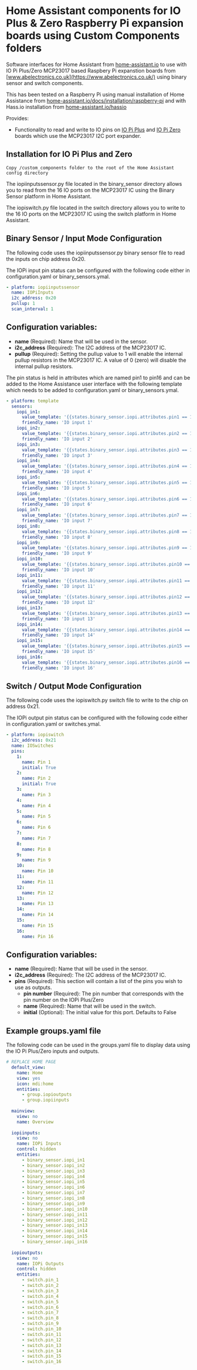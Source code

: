 # Home Assistant components for IO Plus & Zero Raspberry Pi expansion boards using Custom Components folders

Software interfaces for Home Assistant from [home-assistant.io](https://home-assistant.io/) to use with IO Pi Plus/Zero MCP23017 based Raspbery Pi expanstion boards from [www.abelectronics.co.uk](https://www.abelectronics.co.uk/) using binary sensor and switch components.

This has been tested on a Raspberry Pi using manual installation of Home Assistance from [home-assistant.io/docs/installation/raspberry-pi](https://home-assistant.io/docs/installation/raspberry-pi/_) and with Hass.io installation from [home-assistant.io/hassio](https://home-assistant.io/hassio/)


Provides:

- Functionality to read and write to IO pins on [IO Pi Plus](https://www.abelectronics.co.uk/p/54/IO-Pi-Plus) and [IO Pi Zero](https://www.abelectronics.co.uk/p/71/IO-Pi-Zero) boards which use the MCP23017 I2C port expander.

## Installation for IO Pi Plus and Zero

```
Copy /custom_components folder to the root of the Home Assistant config directory
```
The iopiinputssensor.py file located in the binary_sensor directory allows you to read from the 16 IO ports on the MCP23017 IC using the Binary Sensor platform in Home Assistant.

The iopiswitch.py file located in the switch  directory allows you to write to the 16 IO ports on the MCP23017 IC using the switch platform in Home Assistant.


## Binary Sensor / Input Mode Configuration
The following code uses the iopiinputssensor.py binary sensor file to read the inputs on chip address 0x20.

The IOPi input pin status can be configured with the following code either in configuration.yaml or binary_sensors.ymal.

```yaml
- platform: iopiinputssensor
  name: IOPiInputs
  i2c_address: 0x20
  pullup: 1
  scan_interval: 1
```
## Configuration variables:

* **name** (Required): Name that will be used in the sensor.
* **i2c_address** (Required): The I2C address of the MCP23017 IC.
* **pullup** (Required): Setting the pullup value to 1 will enable the internal pullup resistors in the MCP23017 IC. A value of 0 (zero) will disable the internal pullup resistors.

The pin status is held in attributes which are named pin1 to pin16 and can be added to the Home Assistance user interface with the following template which needs to be added to configuration.yaml or binary_sensors.ymal.

```yaml
- platform: template
  sensors:
    iopi_in1:
      value_template: '{{states.binary_sensor.iopi.attributes.pin1 == 1}}'
      friendly_name: 'IO input 1'
    iopi_in2:
      value_template: '{{states.binary_sensor.iopi.attributes.pin2 == 1}}'
      friendly_name: 'IO input 2'  
    iopi_in3:
      value_template: '{{states.binary_sensor.iopi.attributes.pin3 == 1}}'
      friendly_name: 'IO input 3'
    iopi_in4:
      value_template: '{{states.binary_sensor.iopi.attributes.pin4 == 1}}'
      friendly_name: 'IO input 4'
    iopi_in5:
      value_template: '{{states.binary_sensor.iopi.attributes.pin5 == 1}}'
      friendly_name: 'IO input 5'
    iopi_in6:
      value_template: '{{states.binary_sensor.iopi.attributes.pin6 == 1}}'
      friendly_name: 'IO input 6' 
    iopi_in7:
      value_template: '{{states.binary_sensor.iopi.attributes.pin7 == 1}}'
      friendly_name: 'IO input 7'  
    iopi_in8:
      value_template: '{{states.binary_sensor.iopi.attributes.pin8 == 1}}'
      friendly_name: 'IO input 8' 
    iopi_in9:
      value_template: '{{states.binary_sensor.iopi.attributes.pin9 == 1}}'
      friendly_name: 'IO input 9'
    iopi_in10:
      value_template: '{{states.binary_sensor.iopi.attributes.pin10 == 1}}'
      friendly_name: 'IO input 10'  
    iopi_in11:
      value_template: '{{states.binary_sensor.iopi.attributes.pin11 == 1}}'
      friendly_name: 'IO input 11'
    iopi_in12:
      value_template: '{{states.binary_sensor.iopi.attributes.pin12 == 1}}'
      friendly_name: 'IO input 12'
    iopi_in13:
      value_template: '{{states.binary_sensor.iopi.attributes.pin13 == 1}}'
      friendly_name: 'IO input 13'
    iopi_in14:
      value_template: '{{states.binary_sensor.iopi.attributes.pin14 == 1}}'
      friendly_name: 'IO input 14' 
    iopi_in15:
      value_template: '{{states.binary_sensor.iopi.attributes.pin15 == 1}}'
      friendly_name: 'IO input 15'  
    iopi_in16:
      value_template: '{{states.binary_sensor.iopi.attributes.pin16 == 1}}'
      friendly_name: 'IO input 16'

```


## Switch / Output Mode Configuration
The following code uses the iopiswitch.py switch file to write to the chip on address 0x21.

The IOPi output pin status can be configured with the following code either in configuration.yaml or switches.ymal.

```yaml
- platform: iopiswitch
  i2c_address: 0x21
  name: IOSwitches
  pins:
    1:
      name: Pin 1
      initial: True
    2:
      name: Pin 2
      initial: True
    3:
      name: Pin 3
    4:
      name: Pin 4 
    5:
      name: Pin 5
    6:
      name: Pin 6
    7:
      name: Pin 7
    8:
      name: Pin 8
    9:
      name: Pin 9
    10:
      name: Pin 10
    11:
      name: Pin 11
    12:
      name: Pin 12 
    13:
      name: Pin 13
    14:
      name: Pin 14
    15:
      name: Pin 15
    16:
      name: Pin 16
```
## Configuration variables:

* **name** (Required): Name that will be used in the sensor.
* **i2c_address** (Required): The I2C address of the MCP23017 IC.
* **pins** (Required): This section will contain a list of the pins you wish to use as outputs.
  * **pin number** (Required): The pin number that corresponds with the pin number on the IOPi Plus/Zero 
  * **name** (Required): Name that will be used in the switch.
  * **initial** (Optional): The initial value for this port. Defaults to False 

## Example groups.yaml file
The following code can be used in the groups.yaml file to display data using the IO Pi Plus/Zero inputs and outputs.

```yaml
# REPLACE HOME PAGE
  default_view:
    name: Home
    view: yes
    icon: mdi:home
    entities:
      - group.iopioutputs
      - group.iopiinputs    
  
  mainview:
    view: no
    name: Overview
    
  iopiinputs:
    view: no
    name: IOPi Inputs
    control: hidden
    entities:
      - binary_sensor.iopi_in1
      - binary_sensor.iopi_in2
      - binary_sensor.iopi_in3
      - binary_sensor.iopi_in4
      - binary_sensor.iopi_in5
      - binary_sensor.iopi_in6
      - binary_sensor.iopi_in7
      - binary_sensor.iopi_in8
      - binary_sensor.iopi_in9
      - binary_sensor.iopi_in10
      - binary_sensor.iopi_in11
      - binary_sensor.iopi_in12
      - binary_sensor.iopi_in13
      - binary_sensor.iopi_in14
      - binary_sensor.iopi_in15
      - binary_sensor.iopi_in16
         
  iopioutputs:
    view: no
    name: IOPi Outputs
    control: hidden
    entities:
      - switch.pin_1
      - switch.pin_2
      - switch.pin_3
      - switch.pin_4
      - switch.pin_5
      - switch.pin_6
      - switch.pin_7
      - switch.pin_8
      - switch.pin_9
      - switch.pin_10
      - switch.pin_11
      - switch.pin_12
      - switch.pin_13
      - switch.pin_14
      - switch.pin_15
      - switch.pin_16

```